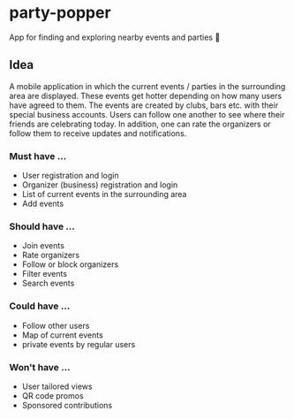 # party-popper
App for finding and exploring nearby events and parties 🎉



## Idea

A mobile application in which the current events / parties in the surrounding area 
are displayed. These events get hotter depending on how many users have agreed to them. The events are created by clubs, bars etc. with their special business accounts. Users can follow one another to see where their friends are celebrating today. In addition, one can rate the organizers or follow them to receive updates and notifications.

### Must have ...
* User registration and login
* Organizer (business) registration and login
* List of current events in the surrounding  area
* Add events

### Should have ...
* Join events
* Rate organizers
* Follow or block organizers
* Filter events
* Search events

### Could have ...
* Follow other users
* Map of current events
* private events by regular users

### Won't have ...
* User tailored views
* QR code promos
* Sponsored contributions 